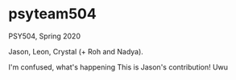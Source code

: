 # psyteam504
PSY504, Spring 2020

Jason, Leon, Crystal (+ Roh and Nadya). 

I'm confused, what's happening
This is Jason's contribution! Uwu 
